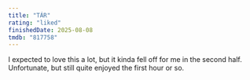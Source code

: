 ```yaml
---
title: "TÁR"
rating: "liked"
finishedDate: 2025-08-08
tmdb: "817758"
---
```


I expected to love this a lot, but it kinda fell off for me in the second half. Unfortunate, but still quite enjoyed the first hour or so.
